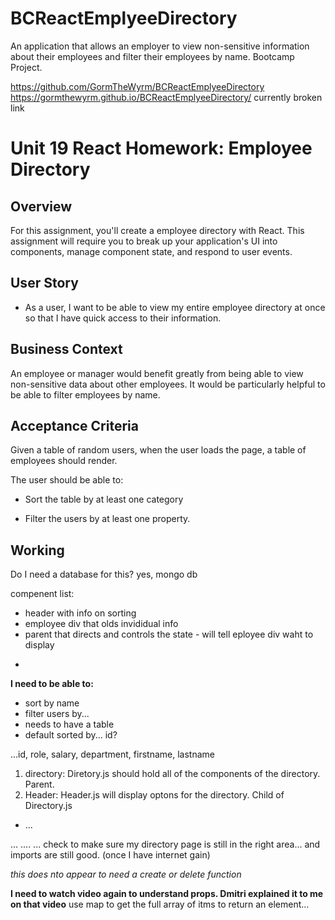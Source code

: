 # BCReactEmplyeeDirectory
An application that allows an employer to view non-sensitive information about their employees and filter their employees by name. Bootcamp Project.

https://github.com/GormTheWyrm/BCReactEmplyeeDirectory
https://gormthewyrm.github.io/BCReactEmplyeeDirectory/
  currently broken link


# Unit 19 React Homework: Employee Directory

## Overview

For this assignment, you'll create a employee directory with React. This assignment will require you to break up your application's UI into components, manage component state, and respond to user events.

## User Story

* As a user, I want to be able to view my entire employee directory at once so that I have quick access to their information.

## Business Context

An employee or manager would benefit greatly from being able to view non-sensitive data about other employees. It would be particularly helpful to be able to filter employees by name.

## Acceptance Criteria

Given a table of random users, when the user loads the page, a table of employees should render. 

The user should be able to:

  * Sort the table by at least one category

  * Filter the users by at least one property.


  ## Working

Do I need a database for this? yes, mongo db

compenent list:  
- header with info on sorting
- employee div that olds invididual info
- parent that directs and controls the state - will tell eployee div waht to display
 - ~~~~~~~~~~~~~~~~~~~~~~~~~~~~~~~~~~~~~~~~~


**I need to be able to:**
* sort by name
* filter users by... 
* needs to have a table
* default sorted by... id?

...id, role, salary, department, firstname, lastname


1. directory: Diretory.js should hold all of the components of the directory. Parent.
2. Header: Header.js will display optons for the directory. Child of Directory.js
- ...

... .... ...
check to make sure my directory page is still in the right area... and imports are still good. (once I have internet gain)


*this does nto appear to need a create or delete function*


**I need to watch video again to understand props. Dmitri explained it to me on that video**
use map to get the full array of itms to return an element...